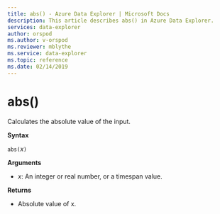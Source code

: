 ```yaml
---
title: abs() - Azure Data Explorer | Microsoft Docs
description: This article describes abs() in Azure Data Explorer.
services: data-explorer
author: orspod
ms.author: v-orspod
ms.reviewer: mblythe
ms.service: data-explorer
ms.topic: reference
ms.date: 02/14/2019
---
```

# abs()

Calculates the absolute value of the input.  

**Syntax**

`abs(`*x*`)`

**Arguments**

* *x*: An integer or real number, or a timespan value.

**Returns**

* Absolute value of x.